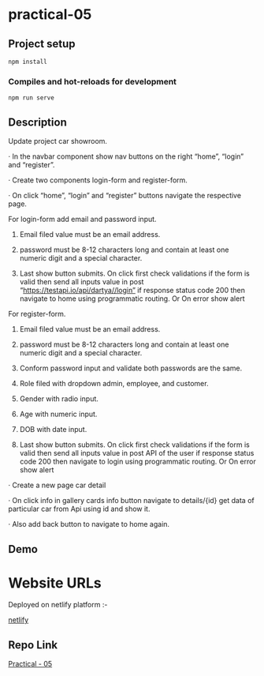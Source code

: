 # practical-05

## Project setup
```
npm install
```

### Compiles and hot-reloads for development
```
npm run serve
```

## Description
Update project car showroom.

· In the navbar component show nav buttons on the right “home”, “login” and “register”.

· Create two components login-form and register-form.

· On click “home”, “login” and “register” buttons navigate the respective page.


For login-form add email and password input.

1) Email filed value must be an email address.

2) password must be 8-12 characters long and contain at least one numeric digit and a special character.

3) Last show button submits. On click first check validations if the form is valid then send all inputs value in post “https://testapi.io/api/dartya//login” if response status code 200 then navigate to home using programmatic routing. Or On error show alert    


For register-form.

1) Email filed value must be an email address.

2) password must be 8-12 characters long and contain at least one numeric digit and a special character.

3) Conform password input and validate both passwords are the same.

4) Role filed with dropdown admin, employee, and customer.

5) Gender with radio input.

6) Age with numeric input.

7) DOB with date input.

8) Last show button submits. On click first check validations if the form is valid then send all inputs value in post API of the user if response status code 200 then navigate to login using programmatic routing. Or On error show alert


· Create a new page car detail

· On click info in gallery cards info button navigate to details/{id} get data of particular car from Api using id and show it.

· Also add back button to navigate to home again.

## Demo 
# Website URLs
Deployed on netlify platform :-

[netlify](https://vuejs-mn-pr-05.netlify.app/)

## Repo Link
[Practical - 05](https://github.com/mansinakrani/vuejs-practicals.git)